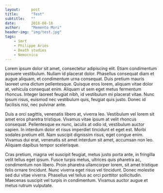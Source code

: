 ```yaml
---
layout:     post
title:      "Test"
subtitle:   ""
date:       2018-08-18
author:     "Memento Mori"
header-img: "img/test.jpg"
tags:
    - Smrť
    - Philippe Ariès 
    - Death studies
    - Nemocnica
---
```


Lorem ipsum dolor sit amet, consectetur adipiscing elit. Etiam condimentum posuere vestibulum. Nullam id placerat dolor. Phasellus consequat diam et augue aliquam, et condimentum urna consequat. Duis pretium mauris laoreet urna dictum pellentesque. Quisque eros lorem, aliquam vitae dolor at, vehicula consequat enim. Aliquam ut sem eget metus fermentum rhoncus. Integer laoreet feugiat nibh, id vestibulum mi placerat vitae. Nunc ipsum risus, euismod nec vestibulum quis, feugiat quis justo. Donec id facilisis nisi, nec pulvinar ante.

Duis a orci sagittis, venenatis libero at, viverra leo. Vestibulum vel lorem sit amet eros pharetra tristique. Vivamus vitae ipsum at velit rhoncus consequat. Pellentesque ex nunc, iaculis at odio id, vestibulum auctor sapien. In interdum dolor et risus imperdiet tincidunt et eget est. Morbi sodales pretium elit. Nam suscipit dignissim risus, eget congue enim. Vivamus dui erat, venenatis sit amet interdum sit amet, accumsan non leo. Aliquam dapibus tempor scelerisque.

Cras pretium, magna vel suscipit feugiat, metus justo porta ante, in fringilla velit tellus eget ipsum. Fusce turpis metus, ultrices quis pharetra ac, condimentum non libero. Proin pharetra ullamcorper lorem, sit amet tristique felis ornare tincidunt. Nunc viverra eget risus vel tincidunt. Donec molestie sed dui vitae viverra. Phasellus vel tellus ac orci porttitor sollicitudin. Maecenas suscipit vel turpis in condimentum. Vivamus auctor augue et metus rutrum vulputate.



